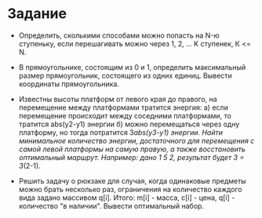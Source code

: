 # Задание

- Определить, сколькими способами можно попасть на N-ю ступеньку, если перешагивать можно через 1, 2, ... K ступенек, К <= N.

- В прямоугольнике, состоящим из 0 и 1, определить максимальный размер прямоугольник, 
состоящего из одних единиц. Вывести координаты прямоугольника.

- Известны высоты платформ от левого края до правого, на перемещение между платформами тратится энергия: 
а) если перемещение происходит между соседними платформами, то тратится abs(y2-y1) энергии 
б) можно перемещаться через одну платформу, но тогда потратится 3*abs(y3-y1) энергии.
Найти минимальное количество энергии, достаточного для перемещения с самой левой платформы на самую правую, а также восстановить оптимальный маршрут. 
Например: дано 1 5 2, результат будет 3 = 3*(2-1).

- Решить задачу о рюкзаке для случая, когда одинаковые предметы можно брать несколько раз, ограничения на количество каждого вида задано массивом q[i]. 
Итого: m[i] - масса, c[i] - цена, q[i] - количество "в наличии". Вывести оптимальный набор.